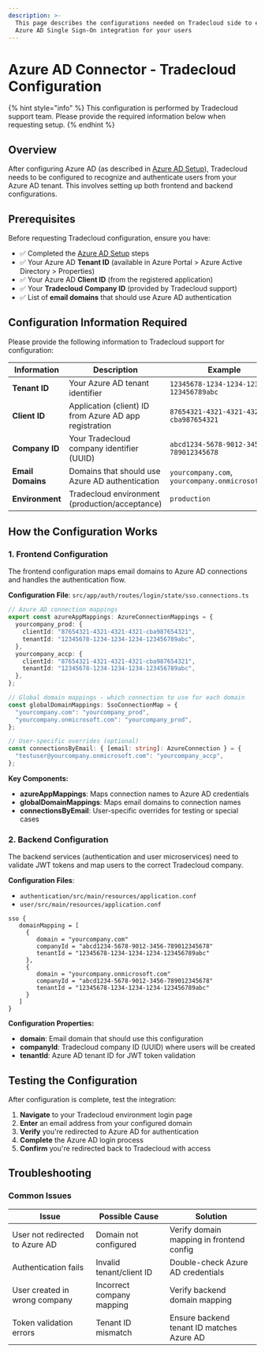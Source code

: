 ```yaml
---
description: >-
  This page describes the configurations needed on Tradecloud side to enable
  Azure AD Single Sign-On integration for your users
---
```


# Azure AD Connector - Tradecloud Configuration

{% hint style="info" %}
This configuration is performed by Tradecloud support team. Please provide the required information below when requesting setup.
{% endhint %}

## Overview

After configuring Azure AD (as described in [Azure AD Setup](ad-setup.md)), Tradecloud needs to be configured to recognize and authenticate users from your Azure AD tenant. This involves setting up both frontend and backend configurations.

## Prerequisites

Before requesting Tradecloud configuration, ensure you have:

- ✅ Completed the [Azure AD Setup](ad-setup.md) steps
- ✅ Your Azure AD **Tenant ID** (available in Azure Portal > Azure Active Directory > Properties)
- ✅ Your Azure AD **Client ID** (from the registered application)
- ✅ Your **Tradecloud Company ID** (provided by Tradecloud support)
- ✅ List of **email domains** that should use Azure AD authentication

## Configuration Information Required

Please provide the following information to Tradecloud support for configuration:

| Information       | Description                                            | Example                                          |
| ----------------- | ------------------------------------------------------ | ------------------------------------------------ |
| **Tenant ID**     | Your Azure AD tenant identifier                        | `12345678-1234-1234-1234-123456789abc`           |
| **Client ID**     | Application (client) ID from Azure AD app registration | `87654321-4321-4321-4321-cba987654321`           |
| **Company ID**    | Your Tradecloud company identifier (UUID)              | `abcd1234-5678-9012-3456-789012345678`           |
| **Email Domains** | Domains that should use Azure AD authentication        | `yourcompany.com`, `yourcompany.onmicrosoft.com` |
| **Environment**   | Tradecloud environment (production/acceptance)         | `production`                                     |

## How the Configuration Works

### 1. Frontend Configuration

The frontend configuration maps email domains to Azure AD connections and handles the authentication flow.

**Configuration File**: `src/app/auth/routes/login/state/sso.connections.ts`

```typescript
// Azure AD connection mappings
export const azureAppMappings: AzureConnectionMappings = {
  yourcompany_prod: {
    clientId: "87654321-4321-4321-4321-cba987654321",
    tenantId: "12345678-1234-1234-1234-123456789abc",
  },
  yourcompany_accp: {
    clientId: "87654321-4321-4321-4321-cba987654321",
    tenantId: "12345678-1234-1234-1234-123456789abc",
  },
};

// Global domain mappings - which connection to use for each domain
const globalDomainMappings: SsoConnectionMap = {
  "yourcompany.com": "yourcompany_prod",
  "yourcompany.onmicrosoft.com": "yourcompany_prod",
};

// User-specific overrides (optional)
const connectionsByEmail: { [email: string]: AzureConnection } = {
  "testuser@yourcompany.onmicrosoft.com": "yourcompany_accp",
};
```

**Key Components:**

- **azureAppMappings**: Maps connection names to Azure AD credentials
- **globalDomainMappings**: Maps email domains to connection names
- **connectionsByEmail**: User-specific overrides for testing or special cases

### 2. Backend Configuration

The backend services (authentication and user microservices) need to validate JWT tokens and map users to the correct Tradecloud company.

**Configuration Files**:

- `authentication/src/main/resources/application.conf`
- `user/src/main/resources/application.conf`

```hocon
sso {
   domainMapping = [
     {
        domain = "yourcompany.com"
        companyId = "abcd1234-5678-9012-3456-789012345678"
        tenantId = "12345678-1234-1234-1234-123456789abc"
     },
     {
        domain = "yourcompany.onmicrosoft.com"
        companyId = "abcd1234-5678-9012-3456-789012345678"
        tenantId = "12345678-1234-1234-1234-123456789abc"
     }
   ]
}
```

**Configuration Properties:**

- **domain**: Email domain that should use this configuration
- **companyId**: Tradecloud company ID (UUID) where users will be created
- **tenantId**: Azure AD tenant ID for JWT token validation

## Testing the Configuration

After configuration is complete, test the integration:

1. **Navigate** to your Tradecloud environment login page
2. **Enter** an email address from your configured domain
3. **Verify** you're redirected to Azure AD for authentication
4. **Complete** the Azure AD login process
5. **Confirm** you're redirected back to Tradecloud with access

## Troubleshooting

### Common Issues

| Issue                           | Possible Cause            | Solution                                  |
| ------------------------------- | ------------------------- | ----------------------------------------- |
| User not redirected to Azure AD | Domain not configured     | Verify domain mapping in frontend config  |
| Authentication fails            | Invalid tenant/client ID  | Double-check Azure AD credentials         |
| User created in wrong company   | Incorrect company mapping | Verify backend domain mapping             |
| Token validation errors         | Tenant ID mismatch        | Ensure backend tenant ID matches Azure AD |
